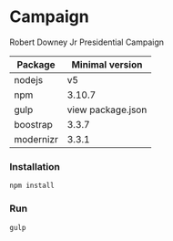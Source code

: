 # Campaign
Robert Downey Jr Presidential Campaign


| Package | Minimal version |
| --- | --- |
| nodejs | v5 |
| npm | 3.10.7|
| gulp | view package.json |
| boostrap | 3.3.7 |
| modernizr | 3.3.1 |

### Installation

```
npm install
```

### Run
```
gulp
```
